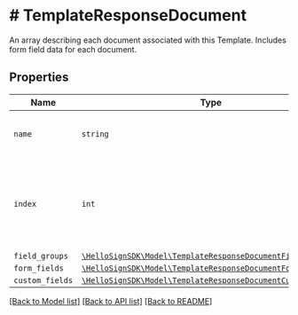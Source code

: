 # # TemplateResponseDocument

An array describing each document associated with this Template. Includes form field data for each document.

## Properties

Name | Type | Description | Notes
------------ | ------------- | ------------- | -------------
| `name` | ```string``` |  Name of the associated file.  |  |
| `index` | ```int``` |  Document ordering, the lowest index is displayed first and the highest last.  |  |
| `field_groups` | [```\HelloSignSDK\Model\TemplateResponseDocumentFieldGroup[]```](TemplateResponseDocumentFieldGroup.md) |    |  |
| `form_fields` | [```\HelloSignSDK\Model\TemplateResponseDocumentFormField[]```](TemplateResponseDocumentFormField.md) |    |  |
| `custom_fields` | [```\HelloSignSDK\Model\TemplateResponseDocumentCustomField[]```](TemplateResponseDocumentCustomField.md) |    |  |

[[Back to Model list]](../../README.md#models) [[Back to API list]](../../README.md#endpoints) [[Back to README]](../../README.md)
